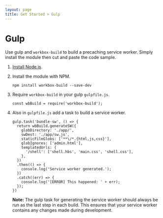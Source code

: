 ```yaml
---
layout: page
title: Get Started > Gulp
---
```


# Gulp

Use gulp and `workbox-build` to build a precaching service worker. Simply
install the module then cut and paste the code sample.

1. [Install Node.js](https://nodejs.org/en/).
1. Install the module with NPM.

    ```
    npm install workbox-build --save-dev
    ```

1. Require `workbox-build` in your gulp `gulpfile.js`.

    ```
    const wbBuild = require('workbox-build');
    ```

1. Also in `gulpfile.js` add a task to build a service worker.

    ```
    gulp.task('bundle-sw', () => {
      return wbBuild.generateSW({
        globDirectory: './app/',
        swDest: './app/sw.js',
        staticFileGlobs: ['**\/*.{html,js,css}'],
        globIgnores: ['admin.html'],
        templatedUrls: {
          '/shell': ['shell.hbs', 'main.css', 'shell.css'],
        },
      })
      .then(() => {
        console.log('Service worker generated.');
      })
      .catch((err) => {
        console.log('[ERROR] This happened: ' + err);
      });
    })
    ```

   **Note:** The gulp task for generating the service worker should always be
   run as the last step in each build. This ensures that your service worker
   contains any changes made during development.
